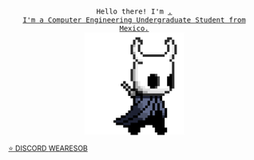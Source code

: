 <p align="center">
  <br>
  <samp>
       Hello there! I'm <b><a rel="nofollow noopener noreferrer" target="_blank" href="https://tanx.dev/%22%3ETan"</a></b>.
    <br>I'm a Computer Engineering Undergraduate Student from Mexico.<br>
</samp>

  <img src="https://raw.githubusercontent.com/TanZng/TanZng/master/assets/hollor_knight3.gif" width="200"/>

</p>

⭐️ DISCORD [WEARESOB](https://github.com/wearesob)

